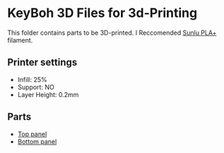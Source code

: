 # KeyBoh 3D Files for 3d-Printing 
This folder contains parts to be 3D-printed. I Reccomended [Sunlu PLA+](https://amzn.to/3aG5V7i) filament.  

## Printer settings
- Infill: 25%
- Support: NO
- Layer Height: 0.2mm

## Parts
- [Top panel](keyboh_top.stl)
- [Bottom panel](keyboh_bottom.stl)
